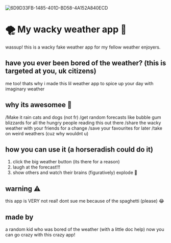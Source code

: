 ![6D9D33FB-1485-401D-BD58-4A152A840ECD](https://github.com/user-attachments/assets/6b06ef28-bec4-4ca8-ac56-de6d4c304934)
# 🌪️ My wacky weather app 🌈
wassup! this is a wacky fake weather app for my fellow weather enjoyers.
## have you ever been bored of the weather? (this is targeted at you, uk citizens)
me too! thats why i made this lil weather app to spice up your day with imaginary weather
## why its awesomee 🌟
/Make it rain cats and dogs (not fr)
/get random forecasts like bubble gum blizzards for all the hungry people reading this out there
/share the wacky weather with your friends for a change
/save your favourites for later
/take on weird weathers (cuz why wouldnt u)
## how you can use it (a horseradish could do it) 
1. click the big weather button (its there for a reason)
2. laugh at the forecast!!!
3. show others and watch their brains (figuratively) explode 🤯
## warning ⚠️
this app is VERY not real! dont sue me because of the spaghetti (please) 😂
## made by 
a random kid who was bored of the weather (with a little doc help)
now you can go crazy with this crazy app!
